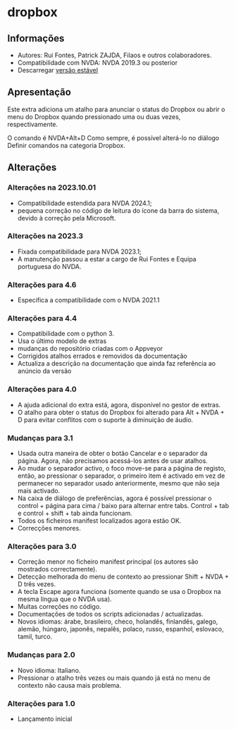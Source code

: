 # dropbox


## Informações
* Autores: Rui Fontes, Patrick ZAJDA, Filaos e outros colaboradores.
* Compatibilidade com NVDA: NVDA 2019.3 ou posterior
* Descarregar [versão estável][1]


## Apresentação
Este extra adiciona um atalho para anunciar o status do Dropbox ou abrir o menu do Dropbox quando pressionado uma ou duas vezes,
respectivamente.

O comando é NVDA+Alt+D
Como sempre, é possível alterá-lo no diálogo Definir comandos na categoria Dropbox.


## Alterações


### Alterações na 2023.10.01
* Compatibilidade estendida para NVDA 2024.1;
* pequena correção no código de leitura do ícone da barra do sistema, devido à correção pela Microsoft.


### Alterações na 2023.3
* Fixada compatibilidade para NVDA 2023.1;
* A manutenção passou a estar a cargo de Rui Fontes e Equipa portuguesa do NVDA.


### Alterações para 4.6
* Especifica a compatibilidade com o NVDA 2021.1


### Alterações para 4.4
* Compatibilidade com o python 3.
* Usa o último modelo de extras
* mudanças do repositório criadas com o Appveyor
* Corrigidos atalhos errados e removidos da documentação
* Actualiza a descrição na documentação que ainda faz referência ao anúncio da versão


### Alterações para 4.0
* A ajuda adicional do extra está, agora,  disponível no gestor de extras.
* O atalho para obter o status do Dropbox foi alterado para Alt + NVDA + D para evitar conflitos com o suporte à diminuição de áudio.


### Mudanças para 3.1
* Usada outra maneira de obter o botão Cancelar e o separador da
  página. Agora, não precisamos acessá-los antes de usar atalhos.
* Ao mudar o separador activo, o foco move-se para a página de registo, então, ao pressionar o separador, o primeiro item é activado em vez de  permanecer no separador usado anteriormente, mesmo que não seja mais activado.
* Na caixa de diálogo de preferências, agora é possível pressionar o control + página para cima / baixo para alternar entre tabs. Control + tab e control + shift + tab ainda funcionam.
* Todos os ficheiros manifest localizados agora estão OK.
* Correcções menores.


### Alterações para 3.0
* Correção menor no ficheiro manifest principal (os autores são mostrados correctamente).
* Detecção melhorada do menu de contexto ao pressionar Shift + NVDA + D três vezes.
* A tecla Escape agora funciona (somente quando se usa o Dropbox na mesma  língua que o NVDA usa).
* Muitas correções no código.
* Documentações de todos os scripts adicionadas / actualizadas.
* Novos idiomas: árabe, brasileiro, checo, holandês, finlandês, galego,  alemão, húngaro, japonês, nepalês, polaco, russo, espanhol, eslovaco,  tamil, turco.


### Mudanças para 2.0
* Novo idioma: Italiano.
* Pressionar o atalho três vezes ou mais quando já está no menu de contexto não causa mais problema.


### Alterações para 1.0
* Lançamento inicial


[1]: https://github.com/ruifontes/dropbox/releases/download/2024.03.21/dropbox-2024.03.21.nvda-addon
